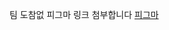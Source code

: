팀 도참없 피그마 링크 첨부합니다
[피그마](https://www.figma.com/file/iwKZljiqsaSTj0QuCQzker/%EC%A3%BC%EA%B0%84%EB%B0%9C%ED%91%9C_%EC%95%8C%EA%B3%A0%EB%A6%AC%EC%A6%98?type=design&node-id=0%3A1&t=Z7yh7aleUgQvPff2-1)
